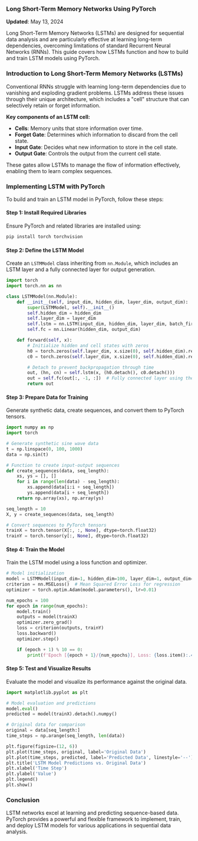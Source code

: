 ### Long Short-Term Memory Networks Using PyTorch

**Updated**: May 13, 2024

Long Short-Term Memory Networks (LSTMs) are designed for sequential data analysis and are particularly effective at learning long-term dependencies, overcoming limitations of standard Recurrent Neural Networks (RNNs). This guide covers how LSTMs function and how to build and train LSTM models using PyTorch.

### Introduction to Long Short-Term Memory Networks (LSTMs)
Conventional RNNs struggle with learning long-term dependencies due to vanishing and exploding gradient problems. LSTMs address these issues through their unique architecture, which includes a "cell" structure that can selectively retain or forget information.

**Key components of an LSTM cell:**
- **Cells**: Memory units that store information over time.
- **Forget Gate**: Determines which information to discard from the cell state.
- **Input Gate**: Decides what new information to store in the cell state.
- **Output Gate**: Controls the output from the current cell state.

These gates allow LSTMs to manage the flow of information effectively, enabling them to learn complex sequences.

### Implementing LSTM with PyTorch
To build and train an LSTM model in PyTorch, follow these steps:

#### Step 1: Install Required Libraries
Ensure PyTorch and related libraries are installed using:

```bash
pip install torch torchvision
```

#### Step 2: Define the LSTM Model
Create an `LSTMModel` class inheriting from `nn.Module`, which includes an LSTM layer and a fully connected layer for output generation.

```python
import torch
import torch.nn as nn

class LSTMModel(nn.Module):
    def __init__(self, input_dim, hidden_dim, layer_dim, output_dim):
        super(LSTMModel, self).__init__()
        self.hidden_dim = hidden_dim
        self.layer_dim = layer_dim
        self.lstm = nn.LSTM(input_dim, hidden_dim, layer_dim, batch_first=True)
        self.fc = nn.Linear(hidden_dim, output_dim)

    def forward(self, x):
        # Initialize hidden and cell states with zeros
        h0 = torch.zeros(self.layer_dim, x.size(0), self.hidden_dim).requires_grad_()
        c0 = torch.zeros(self.layer_dim, x.size(0), self.hidden_dim).requires_grad_()

        # Detach to prevent backpropagation through time
        out, (hn, cn) = self.lstm(x, (h0.detach(), c0.detach()))
        out = self.fc(out[:, -1, :])  # Fully connected layer using the last output
        return out
```

#### Step 3: Prepare Data for Training
Generate synthetic data, create sequences, and convert them to PyTorch tensors.

```python
import numpy as np
import torch

# Generate synthetic sine wave data
t = np.linspace(0, 100, 1000)
data = np.sin(t)

# Function to create input-output sequences
def create_sequences(data, seq_length):
    xs, ys = [], []
    for i in range(len(data) - seq_length):
        xs.append(data[i:i + seq_length])
        ys.append(data[i + seq_length])
    return np.array(xs), np.array(ys)

seq_length = 10
X, y = create_sequences(data, seq_length)

# Convert sequences to PyTorch tensors
trainX = torch.tensor(X[:, :, None], dtype=torch.float32)
trainY = torch.tensor(y[:, None], dtype=torch.float32)
```

#### Step 4: Train the Model
Train the LSTM model using a loss function and optimizer.

```python
# Model initialization
model = LSTMModel(input_dim=1, hidden_dim=100, layer_dim=1, output_dim=1)
criterion = nn.MSELoss()  # Mean Squared Error Loss for regression
optimizer = torch.optim.Adam(model.parameters(), lr=0.01)

num_epochs = 100
for epoch in range(num_epochs):
    model.train()
    outputs = model(trainX)
    optimizer.zero_grad()
    loss = criterion(outputs, trainY)
    loss.backward()
    optimizer.step()

    if (epoch + 1) % 10 == 0:
        print(f'Epoch [{epoch + 1}/{num_epochs}], Loss: {loss.item():.4f}')
```


#### Step 5: Test and Visualize Results
Evaluate the model and visualize its performance against the original data.

```python
import matplotlib.pyplot as plt

# Model evaluation and predictions
model.eval()
predicted = model(trainX).detach().numpy()

# Original data for comparison
original = data[seq_length:]
time_steps = np.arange(seq_length, len(data))

plt.figure(figsize=(12, 6))
plt.plot(time_steps, original, label='Original Data')
plt.plot(time_steps, predicted, label='Predicted Data', linestyle='--')
plt.title('LSTM Model Predictions vs. Original Data')
plt.xlabel('Time Step')
plt.ylabel('Value')
plt.legend()
plt.show()
```

### Conclusion
LSTM networks excel at learning and predicting sequence-based data. PyTorch provides a powerful and flexible framework to implement, train, and deploy LSTM models for various applications in sequential data analysis.